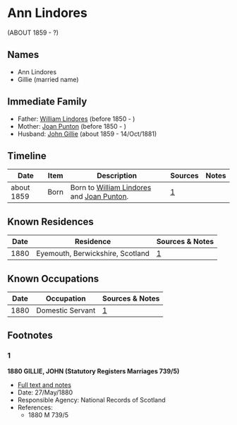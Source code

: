 ﻿---
layout: person
subject_key: i44575087
permalink: /people/i44575087
---

# Ann Lindores
(ABOUT 1859 - ?)

## Names

* Ann Lindores
* Gillie (married name)

## Immediate Family

* Father: [William Lindores](./@80440796@-william-lindores-b1850-d.md) (before 1850 - )
* Mother: [Joan Punton](./@98605400@-joan-punton-b1850-d.md) (before 1850 - )
* Husband: [John Gillie](./@49104732@-john-gillie-b1859-d1881-10-14.md) (about 1859 - 14/Oct/1881)

## Timeline

Date | Item | Description | Sources | Notes
---|---|---|---|---
about 1859 | Born | Born to [William Lindores](./@80440796@-william-lindores-b1850-d.md) and [Joan Punton](./@98605400@-joan-punton-b1850-d.md). | [1](#1) | 

## Known Residences

Date | Residence | Sources & Notes
---|---|---
1880 | Eyemouth, Berwickshire, Scotland | [1](#1)

## Known Occupations

Date | Occupation | Sources & Notes
---|---|---
1880 | Domestic Servant | [1](#1)

## Footnotes

### 1

**1880 GILLIE, JOHN (Statutory Registers Marriages 739/5)**

* [Full text and notes](../sources/@81071154@-1880-gillie,-john-statutory-registers-marriages-739-5-.md)
* Date: 27/May/1880
* Responsible Agency: National Records of Scotland
* References: 
  * 1880 M 739/5

